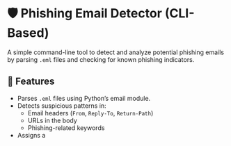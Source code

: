 # 🛡️ Phishing Email Detector (CLI-Based)

A simple command-line tool to detect and analyze potential phishing emails by parsing `.eml` files and checking for known phishing indicators.

## 📌 Features

- Parses `.eml` files using Python’s email module.
- Detects suspicious patterns in:
  - Email headers (`From`, `Reply-To`, `Return-Path`)
  - URLs in the body
  - Phishing-related keywords
- Assigns a
